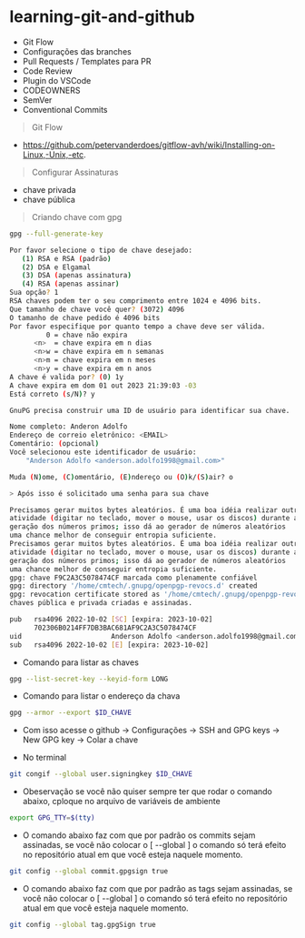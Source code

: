 # learning-git-and-github

- Git Flow
- Configurações das branches
- Pull Requests / Templates para PR 
- Code Review 
- Plugin do VSCode 
- CODEOWNERS
- SemVer 
- Conventional Commits

> Git Flow 

- https://github.com/petervanderdoes/gitflow-avh/wiki/Installing-on-Linux,-Unix,-etc.

> Configurar Assinaturas 

- chave privada
- chave pública

> Criando chave com gpg 

```bash 
gpg --full-generate-key

Por favor selecione o tipo de chave desejado:
   (1) RSA e RSA (padrão)
   (2) DSA e Elgamal
   (3) DSA (apenas assinatura)
   (4) RSA (apenas assinar)
Sua opção? 1
RSA chaves podem ter o seu comprimento entre 1024 e 4096 bits.
Que tamanho de chave você quer? (3072) 4096
O tamanho de chave pedido é 4096 bits
Por favor especifique por quanto tempo a chave deve ser válida.
         0 = chave não expira
      <n>  = chave expira em n dias
      <n>w = chave expira em n semanas
      <n>m = chave expira em n meses
      <n>y = chave expira em n anos
A chave é valida por? (0) 1y
A chave expira em dom 01 out 2023 21:39:03 -03
Está correto (s/N)? y

GnuPG precisa construir uma ID de usuário para identificar sua chave.

Nome completo: Anderon Adolfo
Endereço de correio eletrônico: <EMAIL>
Comentário: (opcional)
Você selecionou este identificador de usuário:
    "Anderson Adolfo <anderson.adolfo1998@gmail.com>"

Muda (N)ome, (C)omentário, (E)ndereço ou (O)k/(S)air? o

> Após isso é solicitado uma senha para sua chave

Precisamos gerar muitos bytes aleatórios. É uma boa idéia realizar outra
atividade (digitar no teclado, mover o mouse, usar os discos) durante a
geração dos números primos; isso dá ao gerador de números aleatórios
uma chance melhor de conseguir entropia suficiente.
Precisamos gerar muitos bytes aleatórios. É uma boa idéia realizar outra
atividade (digitar no teclado, mover o mouse, usar os discos) durante a
geração dos números primos; isso dá ao gerador de números aleatórios
uma chance melhor de conseguir entropia suficiente.
gpg: chave F9C2A3C5078474CF marcada como plenamente confiável
gpg: directory '/home/cmtech/.gnupg/openpgp-revocs.d' created
gpg: revocation certificate stored as '/home/cmtech/.gnupg/openpgp-revocs.d/702306B0214FF7DB3BAC681AF9C2A3C5078474CF.rev'
chaves pública e privada criadas e assinadas.

pub   rsa4096 2022-10-02 [SC] [expira: 2023-10-02]
      702306B0214FF7DB3BAC681AF9C2A3C5078474CF
uid                      Anderson Adolfo <anderson.adolfo1998@gmail.com>
sub   rsa4096 2022-10-02 [E] [expira: 2023-10-02]

```

- Comando para listar as chaves 

```bash
gpg --list-secret-key --keyid-form LONG
```

- Comando para listar o endereço da chava 

```bash
gpg --armor --export $ID_CHAVE
```

- Com isso acesse o github 
-> Configurações 
-> SSH and GPG keys
-> New GPG key
-> Colar a chave

- No terminal 

```bash
git congif --global user.signingkey $ID_CHAVE
```
- Obeservação se você não quiser sempre ter que rodar o comando abaixo, cploque no arquivo de variáveis de ambiente

```bash
export GPG_TTY=$(tty)
```

- O comando abaixo faz com que por padrão os commits sejam assinadas, se você não colocar o [ --global ] o comando só terá efeito no repositório atual em que você esteja naquele momento.

```bash
git config --global commit.gpgsign true
```

- O comando abaixo faz com que por padrão as tags sejam assinadas, se você não colocar o [ --global ] o comando só terá efeito no repositório atual em que você esteja naquele momento.

```bash
git config --global tag.gpgSign true
```